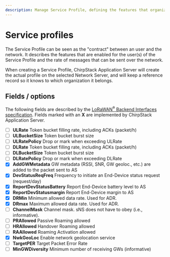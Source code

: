 ```yaml
---
description: Manage Service Profile, defining the features that organizations are allowed to use on a connected network-server.
---
```


# Service profiles

The Service Profile can be seen as the "contract" between an user and the
network. It describes the features that are enabled for the user(s) of the
Service Profile and the rate of messages that can be sent over the network.

When creating a Service Profile, ChirpStack Application Server will create the actual
profile on the selected Network Server, and will keep a reference record
so it knows to which organization it belongs.

## Fields / options

The following fields are described by the
[LoRaWAN<sup>&reg;</sup> Backend Interfaces specification](https://www.lora-alliance.org/lorawan-for-developers).
Fields marked with an **X** are implemented by ChirpStack Application Server.

- [ ] **ULRate** Token bucket filling rate, including ACKs (packet/h)
- [ ] **ULBucketSize** Token bucket burst size
- [ ] **ULRatePolicy** Drop or mark when exceeding ULRate
- [ ] **DLRate** Token bucket filling rate, including ACKs (packet/h)
- [ ] **DLBucketSize** Token bucket burst size
- [ ] **DLRatePolicy** Drop or mark when exceeding DLRate
- [X] **AddGWMetadata** GW metadata (RSSI, SNR, GW geoloc., etc.) are added to the packet sent to AS
- [X] **DevStatusReqFreq** Frequency to initiate an End-Device status request (request/day)
- [X] **ReportDevStatusBattery** Report End-Device battery level to AS
- [X] **ReportDevStatusmargin** Report End-Device margin to AS
- [X] **DRMin** Minimum allowed data rate. Used for ADR.
- [X] **DRmax** Maximum allowed data rate. Used for ADR.
- [ ] **ChannelMask** Channel mask. sNS does not have to obey (i.e., informative).
- [ ] **PRAllowed** Passive Roaming allowed
- [ ] **HRAllowed** Handover Roaming allowed
- [ ] **RAAllowed** Roaming Activation allowed
- [X] **NwkGeoLoc** Enable network geolocation service
- [ ] **TargetPER** Target Packet Error Rate
- [ ] **MinGWDiversity** Minimum number of receiving GWs (informative)
